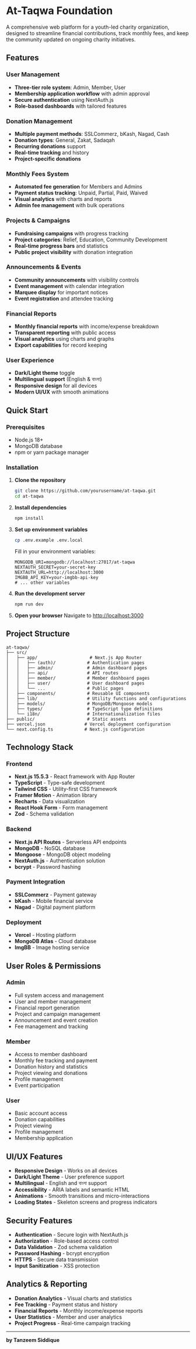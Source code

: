 # At-Taqwa Foundation

A comprehensive web platform for a youth-led charity organization, designed to streamline financial contributions, track monthly fees, and keep the community updated on ongoing charity initiatives.

## Features

### User Management

- **Three-tier role system**: Admin, Member, User
- **Membership application workflow** with admin approval
- **Secure authentication** using NextAuth.js
- **Role-based dashboards** with tailored features

### Donation Management

- **Multiple payment methods**: SSLCommerz, bKash, Nagad, Cash
- **Donation types**: General, Zakat, Sadaqah
- **Recurring donations** support
- **Real-time tracking** and history
- **Project-specific donations**

### Monthly Fees System

- **Automated fee generation** for Members and Admins
- **Payment status tracking**: Unpaid, Partial, Paid, Waived
- **Visual analytics** with charts and reports
- **Admin fee management** with bulk operations

### Projects & Campaigns

- **Fundraising campaigns** with progress tracking
- **Project categories**: Relief, Education, Community Development
- **Real-time progress bars** and statistics
- **Public project visibility** with donation integration

### Announcements & Events

- **Community announcements** with visibility controls
- **Event management** with calendar integration
- **Marquee display** for important notices
- **Event registration** and attendee tracking

### Financial Reports

- **Monthly financial reports** with income/expense breakdown
- **Transparent reporting** with public access
- **Visual analytics** using charts and graphs
- **Export capabilities** for record keeping

### User Experience

- **Dark/Light theme** toggle
- **Multilingual support** (English & বাংলা)
- **Responsive design** for all devices
- **Modern UI/UX** with smooth animations

## Quick Start

### Prerequisites

- Node.js 18+
- MongoDB database
- npm or yarn package manager

### Installation

1. **Clone the repository**

   ```bash
   git clone https://github.com/yourusername/at-taqwa.git
   cd at-taqwa
   ```

2. **Install dependencies**

   ```bash
   npm install
   ```

3. **Set up environment variables**

   ```bash
   cp .env.example .env.local
   ```

   Fill in your environment variables:

   ```env
   MONGODB_URI=mongodb://localhost:27017/at-taqwa
   NEXTAUTH_SECRET=your-secret-key
   NEXTAUTH_URL=http://localhost:3000
   IMGBB_API_KEY=your-imgbb-api-key
   # ... other variables
   ```

4. **Run the development server**

   ```bash
   npm run dev
   ```

5. **Open your browser**
   Navigate to [http://localhost:3000](http://localhost:3000)

## Project Structure

```
at-taqwa/
├── src/
│   ├── app/                    # Next.js App Router
│   │   ├── (auth)/            # Authentication pages
│   │   ├── admin/             # Admin dashboard pages
│   │   ├── api/               # API routes
│   │   ├── member/            # Member dashboard pages
│   │   ├── user/              # User dashboard pages
│   │   └── ...                # Public pages
│   ├── components/            # Reusable UI components
│   ├── lib/                   # Utility functions and configurations
│   ├── models/                # MongoDB/Mongoose models
│   ├── types/                 # TypeScript type definitions
│   └── i18n/                  # Internationalization files
├── public/                    # Static assets
├── vercel.json               # Vercel deployment configuration
└── next.config.ts            # Next.js configuration
```

## Technology Stack

### **Frontend**

- **Next.js 15.5.3** - React framework with App Router
- **TypeScript** - Type-safe development
- **Tailwind CSS** - Utility-first CSS framework
- **Framer Motion** - Animation library
- **Recharts** - Data visualization
- **React Hook Form** - Form management
- **Zod** - Schema validation

### **Backend**

- **Next.js API Routes** - Serverless API endpoints
- **MongoDB** - NoSQL database
- **Mongoose** - MongoDB object modeling
- **NextAuth.js** - Authentication solution
- **bcrypt** - Password hashing

### **Payment Integration**

- **SSLCommerz** - Payment gateway
- **bKash** - Mobile financial service
- **Nagad** - Digital payment platform

### **Deployment**

- **Vercel** - Hosting platform
- **MongoDB Atlas** - Cloud database
- **ImgBB** - Image hosting service

## User Roles & Permissions

### **Admin**

- Full system access and management
- User and member management
- Financial report generation
- Project and campaign management
- Announcement and event creation
- Fee management and tracking

### **Member**

- Access to member dashboard
- Monthly fee tracking and payment
- Donation history and statistics
- Project viewing and donations
- Profile management
- Event participation

### **User**

- Basic account access
- Donation capabilities
- Project viewing
- Profile management
- Membership application

## UI/UX Features

- **Responsive Design** - Works on all devices
- **Dark/Light Theme** - User preference support
- **Multilingual** - English and বাংলা support
- **Accessibility** - ARIA labels and semantic HTML
- **Animations** - Smooth transitions and micro-interactions
- **Loading States** - Skeleton screens and progress indicators

## Security Features

- **Authentication** - Secure login with NextAuth.js
- **Authorization** - Role-based access control
- **Data Validation** - Zod schema validation
- **Password Hashing** - bcrypt encryption
- **HTTPS** - Secure data transmission
- **Input Sanitization** - XSS protection

## Analytics & Reporting

- **Donation Analytics** - Visual charts and statistics
- **Fee Tracking** - Payment status and history
- **Financial Reports** - Monthly income/expense reports
- **User Statistics** - Member and user analytics
- **Project Progress** - Real-time campaign tracking

---

**by Tanzeem Siddique**

